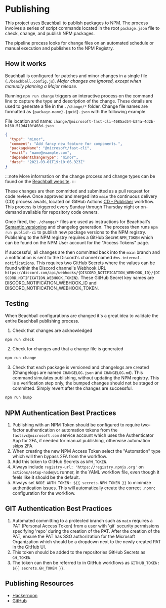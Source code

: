 # Publishing
This project uses [Beachball](https://microsoft.github.io/beachball/) to publish packages to NPM. The process involves a series of script commands located in the root `package.json` file to check, change, and publish NPM packages.

The pipeline process looks for change files on an automated schedule or manual execution and publishes to the NPM Registry.

## How it works
Beachball is configured for patches and minor changes in a single file (`./beachball.config.js`). _Major changes are ignored, except when manually planning a Major release._

Running `npm run change` triggers an interactive process on the command line to capture the type and description of the change. These details are used to generate a file in the `./change/*` folder. Change file names are formatted as `{package-name}-{guid}.json` with the following example.

File location and name: `change/@microsoft-fast-cli-4685ad54-b24a-4d2b-b160-519d410f468d.json`
```json
{
  "type": "minor",
  "comment": "Add fancy new feature for components.",
  "packageName": "@microsoft/fast-cli",
  "email": "name@example.com",
  "dependentChangeType": "minor",
  "date": "2021-03-01T19:10:06.323Z"
}
```
:::note
More information on the change process and change types can be found on the [Beachball website](https://microsoft.github.io/beachball/cli/change.html#change).
:::

These changes are then committed and submitted as a pull request for code review. Once approved and merged into `main` the continuous delivery (CD) process awaits, located on GitHub Actions [CD - Publisher](https://github.com/microsoft/fast-cli/blob/main/.github/workflows/cd-release-packages.yml) workflow. This process is triggered every Sunday through Thursday night or on-demand available for repository code owners.

Once fired, the `./change/*` files are used as instructions for Beachball's [Semantic versioning](https://semver.org/) and changelog generation. The process then runs `npm run publish-ci` to publish new package versions to the NPM registry. Publishing to the NPM registry requires a GitHub Secret `NPM_TOKEN` which can be found on the NPM User account for the "Access Tokens" page.

If successful, all changes are then committed back into the `main` branch and a notification is sent to the Discord's channel named `#ms-internal-notifications`. This requires two GitHub Secrets where the values can be found within the Discord channel's Webhook URL `https://discord.com/api/webhooks/{DISCORD_NOTIFICATION_WEBHOOK_ID}/{DISCORD_NOTIFICATION_WEBHOOK_TOKEN}`. These GitHub Secret key names are DISCORD_NOTIFICATION_WEBHOOK_ID and DISCORD_NOTIFICATION_WEBHOOK_TOKEN.

## Testing
When Beachball configurations are changed it's a great idea to validate the entire Beachball publishing process.

1. Check that changes are acknowledged
```bash
npm run check
```

2. Check for changes and that a change file is generated
```bash
npm run change
```

3. Check that each package is versioned and changelogs are created (Changelogs are named `CHANGELOG.json` and `CHANGELOG.md`). This command simulates publishing, without updating the NPM registry. This is a verification step only, the bumped changes should not be staged or committed. Simply revert after the changes are successful.
```bash
npm run bump
```

## NPM Authentication Best Practices
1. Publishing with an NPM Token should be configured to require two-factor authentication or automation tokens from the `fastsvc@microsoft.com` service account which uses the Authenticator App for 2FA, if needed for manual publishing, otherwise automation skips 2FA.
2. When creating the new NPM Access Token select the "Automation" type which will then bypass 2FA from the workflow.
3. Add this token to GitHub Secrets as `NPM_TOKEN`.
4. Always include `registry-url: 'https://registry.npmjs.org'` on `actions/setup-node@v1` runner, in the YAML workflow file, even though it feels like it should be the default.
5. Always set `NODE_AUTH_TOKEN: ${{ secrets.NPM_TOKEN }}` to minimize authentication issues. This will automatically create the correct `.npmrc` configuration for the workflow.

## GIT Authentication Best Practices
1. Automated committing to a protected branch such as `main` requires a PAT (Personal Access Token) from a user with 'git' security permissions specifying 'repo' during the creation of the PAT. After the creation of the PAT, ensure the PAT has SSO authorization for the Microsoft Organization which should be a dropdown next to the newly created PAT in the GitHub UI.
2. This token should be added to the repositories GitHub Secrets as `GH_TOKEN`.
3. The token can then be referred to in GitHub workflows as `GITHUB_TOKEN: ${{ secrets.GH_TOKEN }}`.

## Publishing Resources
- [Hackernoon](https://hackernoon.com/publish-npm-packages-using-github-actions-a-how-to-guide-q31c34fg)
- [GitHub](https://docs.github.com/en/actions/publishing-packages/publishing-nodejs-packages)
